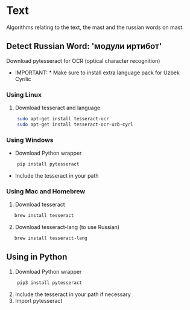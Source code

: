 # Text

Algorithms relating to the text, the mast and the russian words on mast.

## Detect Russian Word: 'модули иртибот'

Download pytesseract for OCR (optical character recognition)

* IMPORTANT: * Make sure to install extra language pack for Uzbek Cyrilic

### Using Linux

1.  Download tesseract and language

```bash
    sudo apt-get install tesseract-ocr
    sudo apt-get install tesseract-ocr-uzb-cyrl
```

### Using Windows

* Download Python wrapper

```bash
    pip install pytesseract
```
* Include the tesseract in your path

### Using Mac and Homebrew

1.  Download tesseract

```bash
   brew install tesseract
```

2.  Download tesseract-lang (to use Russian)

```bash
   brew install tesseract-lang
```

## Using in Python
1.  Download Python wrapper

```bash
    pip3 install pytesseract
```
2.  Include the tesseract in your path if necessary
3.  Import pytesseract
